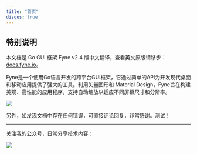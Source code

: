 ```yaml
---
title: "首页"
disqus: true
---
```


## 特别说明

本文档是 Go GUI 框架 Fyne v2.4 版中文翻译，查看英文原版请移步：[docs.fyne.io](https://docs.fyne.io/)。

Fyne是一个使用Go语言开发的跨平台GUI框架，它通过简单的API为开发现代桌面和移动应用提供了强大的工具。利用矢量图形和 Material Design，Fyne旨在构建美观、高性能的应用程序，支持自动缩放以适应不同屏幕尺寸和分辨率。

![](https://cdn.jsdelivr.net/gh/poloxue/images@gofyne/banner.png)

另外，如发现文档中存在任何错误，可直接评论回复，非常感谢。测试！

---

关注我的公众号，日常分享技术内容：

![](https://cdn.jsdelivr.net/gh/poloxue/images@main/wechat.png)

